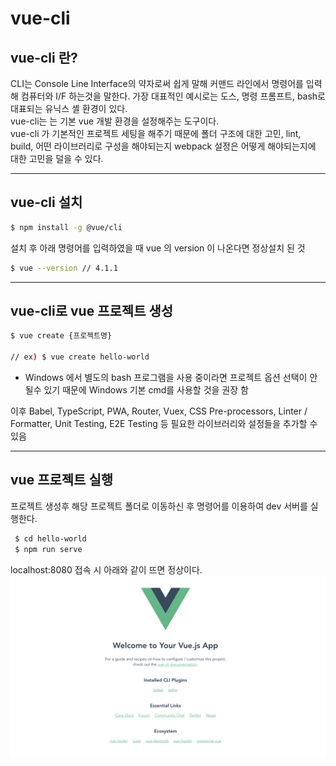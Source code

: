 # vue-cli

## vue-cli 란?
CLI는 Console Line Interface의 약자로써 쉽게 말해 커맨드 라인에서 명령어를 입력해 컴퓨터와 I/F 하는것을 말한다.  가장 대표적인 예시로는 도스, 명령 프롬프트, bash로 대표되는 유닉스 셸 환경이 있다.  
vue-cli는 는 기본 vue 개발 환경을 설정해주는 도구이다.  
vue-cli 가 기본적인 프로젝트 세팅을 해주기 때문에 폴더 구조에 대한 고민, lint, build, 어떤 라이브러리로 구성을 해야되는지 webpack 설정은 어떻게 해야되는지에 대한 고민을 덜을 수 있다.

***

## vue-cli 설치
```bash
$ npm install -g @vue/cli
```
설치 후 아래 명령어를 입력하였을 때 vue 의 version 이 나온다면 정상설치 된 것
```bash
$ vue --version // 4.1.1
```

***

## vue-cli로 vue 프로젝트 생성
```bash
$ vue create {프로젝트명}

// ex) $ vue create hello-world
```
* Windows 에서 별도의 bash 프로그램을 사용 중이라면 프로젝트 옵션 선택이 안 될수 있기 때문에 Windows 기본 cmd를 사용할 것을 권장 함

이후 Babel, TypeScript, PWA, Router, Vuex, CSS Pre-processors, Linter / Formatter, Unit Testing, E2E Testing 등 필요한 라이브러리와 설정들을 추가할 수 있음

***

## vue 프로젝트 실행

프로젝트 생성후 해당 프로젝트 폴더로 이동하신 후 명령어를 이용하여 dev 서버를 실행한다.
```bash
 $ cd hello-world
 $ npm run serve
```
localhost:8080 접속 시 아래와 같이 뜨면 정상이다.
![](./docs/vue-cli-init.png)
